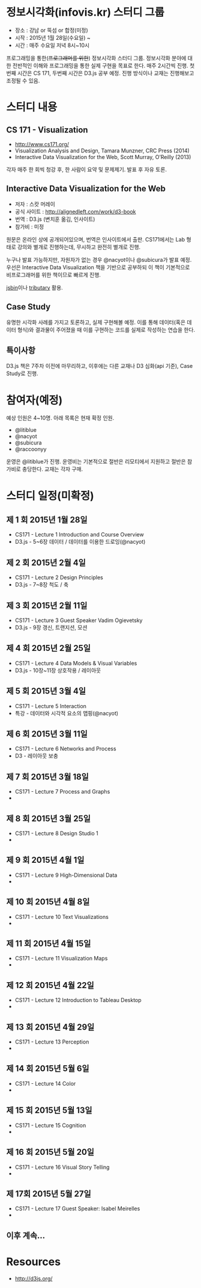 # 정보시각화(infovis.kr) 스터디 그룹

* 장소 : 강남 or 뚝섬 or 합정(미정)
* 시작 : 2015년 1월 28일(수요일) ~
* 시간 : 매주 수요일 저녁 8시~10시

프로그래밍을 통한(<strike>프로그래머를 위한</strike>) 정보시각화 스터디 그룹. 정보시각화 분야에 대한 전반적인 이해와 프로그래밍을 통한 실제 구현을 목표로 한다. 매주 2시간씩 진행. 첫번째 시간은 CS 171, 두번째 시간은 D3.js 공부 예정. 진행 방식이나 교재는 진행해보고 조정될 수 있음.

# 스터디 내용

## CS 171 - Visualization

* http://www.cs171.org/
* Visualization Analysis and Design, Tamara Munzner, CRC Press (2014)
* Interactive Data Visualization for the Web, Scott Murray, O’Reilly (2013)

각자 매주 한 회씩 청강 후, 한 사람이 요약 및 문제제기. 발표 후 자유 토론.

## Interactive Data Visualization for the Web

* 저자 : 스캇 머레이
* 공식 사이트 : http://alignedleft.com/work/d3-book
* 번역 : D3.js (변치훈 옮김, 인사이트)
* 참가비 : 미정

원문은 온라인 상에 공개되어있으며, 번역은 인사이트에서 출판. CS171에서는 Lab 형태로 강의와 별개로 진행하는데, 무시하고 완전히 별개로 진행.

누구나 발표 가능하지만, 자원자가 없는 경우 @nacyot이나 @subicura가 발표 예정. 우선은 Interactive Data Visualization 책을 기반으로 공부하되 이 책이 기본적으로 비프로그래머를 위한 책이므로 빠르게 진행.

[jsbin][jsbin]이나 [tributary][tributary] 활용.

[jsbin]: http://jsbin.com/
[tributary]: http://tributary.io

## Case Study

유명한 시각화 사례를 가지고 토론하고, 실제 구현해볼 예정. 이를 통해 데이터(혹은 데이터 형식)와 결과물이 주어졌을 때 이를 구현하는 코드를 실제로 작성하는 연습을 한다.

## 특이사항

D3.js 책은 7주차 이전에 마무리하고, 이후에는 다른 교재나 D3 심화(api 기준), Case Study로 진행.

# 참여자(예정)

예상 인원은 4~10명. 아래 목록은 현재 확정 인원.

* @litiblue
* @nacyot
* @subicura
* @raccoonyy

운영은 @litiblue가 진행. 운영비는 기본적으로 절반은 리모티에서 지원하고 절반은 참가비로 충당한다. 교재는 각자 구매.

# 스터디 일정(미확정)

## 제 1 회 2015년 1월 28일

* CS171 - Lecture 1 Introduction and Course Overview
* D3.js - 5~6장 데이터 / 데이터를 이용한 드로잉(@nacyot)

## 제 2 회 2015년 2월 4일

* CS171 - Lecture 2 Design Principles
* D3.js - 7~8장 척도 / 축

## 제 3 회 2015년 2월 11일

* CS171 - Lecture 3 Guest Speaker Vadim Ogievetsky
* D3.js - 9장 갱신, 트랜지션, 모션

## 제 4 회 2015년 2월 25일

* CS171 - Lecture 4 Data Models & Visual Variables
* D3.js - 10장~11장 상호작용 / 레이아웃

## 제 5 회 2015년 3월 4일

* CS171 - Lecture 5 Interaction
* 특강 - 데이터와 시각적 요소의 맵핑(@nacyot)

## 제 6 회 2015년 3월 11일

* CS171 - Lecture 6 Networks and Process
* D3 - 레이아웃 보충

## 제 7 회 2015년 3월 18일

* CS171 - Lecture 7 Process and Graphs
* 

## 제 8 회 2015년 3월 25일

* CS171 - Lecture 8 Design Studio 1
* 

## 제 9 회 2015년 4월 1일

* CS171 - Lecture 9 High-Dimensional Data
* 

## 제 10 회 2015년 4월 8일

* CS171 - Lecture 10 Text Visualizations
* 

## 제 11 회 2015년 4월 15일

* CS171 - Lecture 11 Visualization Maps
* 

## 제 12 회 2015년 4월 22일

* CS171 - Lecture 12 Introduction to Tableau Desktop
* 

## 제 13 회 2015년 4월 29일

* CS171 - Lecture 13 Perception
* 

## 제 14 회 2015년 5월 6일

* CS171 - Lecture 14 Color
* 

## 제 15 회 2015년 5월 13일

* CS171 - Lecture 15 Cognition
* 

## 제 16 회 2015년 5월 20일

* CS171 - Lecture 16 Visual Story Telling
* 

## 제 17회 2015년 5월 27일

* CS171 - Lecture 17 Guest Speaker: Isabel Meirelles
* 

## 이후 계속...

# Resources

* http://d3js.org/
